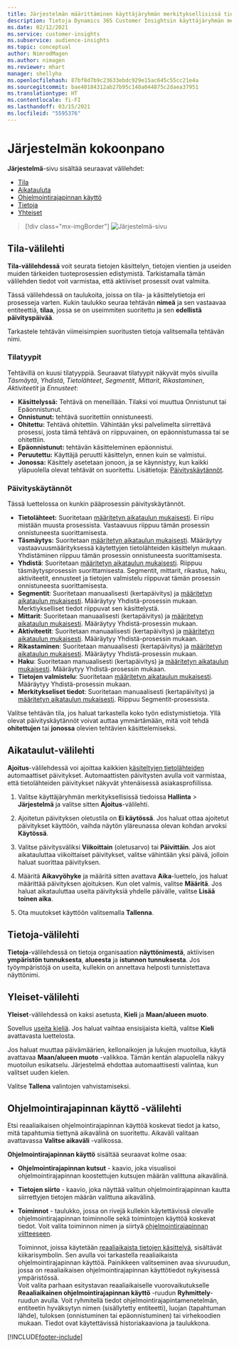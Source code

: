 ```yaml
---
title: Järjestelmän määrittäminen käyttäjäryhmän merkityksellisissä tiedoissa
description: Tietoja Dynamics 365 Customer Insightsin käyttäjäryhmän merkityksellisten tietojen ominaisuuden järjestelmäasetuksista.
ms.date: 02/12/2021
ms.service: customer-insights
ms.subservice: audience-insights
ms.topic: conceptual
author: NimrodMagen
ms.author: nimagen
ms.reviewer: mhart
manager: shellyha
ms.openlocfilehash: 87bf8d7b9c23633ebdc929e15ac645c55cc21e4a
ms.sourcegitcommit: bae40184312ab27b95c140a044875c2daea37951
ms.translationtype: HT
ms.contentlocale: fi-FI
ms.lasthandoff: 03/15/2021
ms.locfileid: "5595376"
---
```

# <a name="system-configuration"></a>Järjestelmän kokoonpano

**Järjestelmä**-sivu sisältää seuraavat välilehdet:
- [Tila](#status-tab)
- [Aikatauluta](#schedule-tab)
- [Ohjelmointirajapinnan käyttö](#api-usage-tab)
- [Tietoja](#about-tab)
- [Yhteiset](#general-tab)

> [!div class="mx-imgBorder"]
> ![Järjestelmä-sivu](media/system-tabs.png "Järjestelmä-sivu")

## <a name="status-tab"></a>Tila-välilehti

**Tila-välilehdessä** voit seurata tietojen käsittelyn, tietojen vientien ja useiden muiden tärkeiden tuoteprosessien edistymistä. Tarkistamalla tämän välilehden tiedot voit varmistaa, että aktiiviset prosessit ovat valmiita.

Tässä välilehdessä on taulukoita, joissa on tila- ja käsittelytietoja eri prosesseja varten. Kukin taulukko seuraa tehtävän **nimeä** ja sen vastaavaa entiteettiä, **tilaa**, jossa se on useimmiten suoritettu ja sen **edellistä päivityspäivää**.

Tarkastele tehtävän viimeisimpien suoritusten tietoja valitsemalla tehtävän nimi.

### <a name="status-types"></a>Tilatyypit

Tehtävillä on kuusi tilatyyppiä. Seuraavat tilatyypit näkyvät myös sivuilla *Täsmäytä*, *Yhdistä*, *Tietolähteet*, *Segmentit*, *Mittarit*, *Rikastaminen*, *Aktiviteetit* ja *Ennusteet*:

- **Käsittelyssä:** Tehtävä on meneillään. Tilaksi voi muuttua Onnistunut tai Epäonnistunut.
- **Onnistunut:** tehtävä suoritettiin onnistuneesti.
- **Ohitettu:** Tehtävä ohitettiin. Vähintään yksi palvelimelta siirrettävä prosessi, josta tämä tehtävä on riippuvainen, on epäonnistumassa tai se ohitettiin.
- **Epäonnistunut:** tehtävän käsitteleminen epäonnistui.
- **Peruutettu:** Käyttäjä peruutti käsittelyn, ennen kuin se valmistui.
- **Jonossa:** Käsittely asetetaan jonoon, ja se käynnistyy, kun kaikki yläpuolella olevat tehtävät on suoritettu. Lisätietoja: [Päivityskäytännöt](#refresh-policies).

### <a name="refresh-policies"></a>Päivityskäytännöt

Tässä luettelossa on kunkin pääprosessin päivityskäytännöt.

- **Tietolähteet:** Suoritetaan [määritetyn aikataulun mukaisesti](#schedule-tab). Ei riipu mistään muusta prosessista. Vastaavuus riippuu tämän prosessin onnistuneesta suorittamisesta.
- **Täsmäytys:** Suoritetaan [määritetyn aikataulun mukaisesti](#schedule-tab). Määräytyy vastaavuusmäärityksessä käytettyjen tietolähteiden käsittelyn mukaan. Yhdistäminen riippuu tämän prosessin onnistuneesta suorittamisesta.
- **Yhdistä**: Suoritetaan [määritetyn aikataulun mukaisesti](#schedule-tab). Riippuu täsmäytysprosessin suorittamisesta. Segmentit, mittarit, rikastus, haku, aktiviteetit, ennusteet ja tietojen valmistelu riippuvat tämän prosessin onnistuneesta suorittamisesta.
- **Segmentit**: Suoritetaan manuaalisesti (kertapäivitys) ja [määritetyn aikataulun mukaisesti](#schedule-tab). Määräytyy Yhdistä-prosessin mukaan. Merktiykselliset tiedot riippuvat sen käsittelystä.
- **Mittarit**: Suoritetaan manuaalisesti (kertapäivitys) ja [määritetyn aikataulun mukaisesti](#schedule-tab). Määräytyy Yhdistä-prosessin mukaan.
- **Aktiviteetit**: Suoritetaan manuaalisesti (kertapäivitys) ja [määritetyn aikataulun mukaisesti](#schedule-tab). Määräytyy Yhdistä-prosessin mukaan.
- **Rikastaminen**: Suoritetaan manuaalisesti (kertapäivitys) ja [määritetyn aikataulun mukaisesti](#schedule-tab). Määräytyy Yhdistä-prosessin mukaan.
- **Haku**: Suoritetaan manuaalisesti (kertapäivitys) ja [määritetyn aikataulun mukaisesti](#schedule-tab). Määräytyy Yhdistä-prosessin mukaan.
- **Tietojen valmistelu**: Suoritetaan [määritetyn aikataulun mukaisesti](#schedule-tab). Määräytyy Yhdistä-prosessin mukaan.
- **Merkitykseliset tiedot**: Suoritetaan manuaalisesti (kertapäivitys) ja [määritetyn aikataulun mukaisesti](#schedule-tab). Riippuu Segmentit-prosessista.

Valitse tehtävän tila, jos haluat tarkastella koko työn edistymistietoja. Yllä olevat päivityskäytännöt voivat auttaa ymmärtämään, mitä voit tehdä **ohitettujen** tai **jonossa** olevien tehtävien käsittelemiseksi.

## <a name="schedule-tab"></a>Aikataulut-välilehti

**Ajoitus**-välilehdessä voi ajoittaa kaikkien [käsiteltyjen tietolähteiden](data-sources.md) automaattiset päivitykset. Automaattisten päivitysten avulla voit varmistaa, että tietolähteiden päivitykset näkyvät yhtenäisessä asiakasprofiilissa.

1. Valitse käyttäjäryhmän merkityksellisissä tiedoissa **Hallinta** > **Järjestelmä** ja valitse sitten **Ajoitus**-välilehti.

2. Ajoitetun päivityksen oletustila on **Ei käytössä**. Jos haluat ottaa ajoitetut päivitykset käyttöön, vaihda näytön yläreunassa olevan kohdan arvoksi **Käytössä**.

3. Valitse päivitysväliksi **Viikoittain** (oletusarvo) tai **Päivittäin**. Jos aiot aikatauluttaa viikoittaiset päivitykset, valitse vähintään yksi päivä, jolloin haluat suorittaa päivityksen.

4. Määritä **Aikavyöhyke** ja määritä sitten avattava **Aika**-luettelo, jos haluat määrittää päivityksen ajoituksen. Kun olet valmis, valitse **Määritä**. Jos haluat aikatauluttaa useita päivityksiä yhdelle päivälle, valitse **Lisää toinen aika**.

5. Ota muutokset käyttöön valitsemalla **Tallenna**.

## <a name="about-tab"></a>Tietoja-välilehti

**Tietoja**-välilehdessä on tietoja organisaation **näyttönimestä**, aktiivisen **ympäristön tunnuksesta**, **alueesta** ja **istunnon tunnuksesta**. Jos työympäristöjä on useita, kullekin on annettava helposti tunnistettava näyttönimi.

## <a name="general-tab"></a>Yleiset-välilehti

**Yleiset**-välilehdessä on kaksi asetusta, **Kieli** ja **Maan/alueen muoto**.

Sovellus [useita kieliä](supported-languages.md). Jos haluat vaihtaa ensisijaista kieltä, valitse **Kieli** avattavasta luettelosta.

Jos haluat muuttaa päivämäärien, kellonaikojen ja lukujen muotoilua, käytä avattavaa **Maan/alueen muoto** -valikkoa. Tämän kentän alapuolella näkyy muotoilun esikatselu. Järjestelmä ehdottaa automaattisesti valintaa, kun valitset uuden kielen.

Valitse **Tallena** valintojen vahvistamiseksi.

## <a name="api-usage-tab"></a>Ohjelmointirajapinnan käyttö -välilehti

Etsi reaaliaikaisen ohjelmointirajapinnan käyttöä koskevat tiedot ja katso, mitä tapahtumia tiettynä aikavälinä on suoritettu. Aikaväli valitaan avattavassa **Valitse aikaväli** -valikossa. 

**Ohjelmointirajapinnan käyttö** sisältää seuraavat kolme osaa: 
- **Ohjelmointirajapinnan kutsut** - kaavio, joka visualisoi ohjelmointirajapinnan koostettujen kutsujen määrän valittuna aikavälinä.

- **Tietojen siirto** - kaavio, joka näyttää valitun ohjelmointirajapinnan kautta siirrettyjen tietojen määrän valittuna aikavälinä.

-  **Toiminnot** - taulukko, jossa on rivejä kullekin käytettävissä olevalle ohjelmointirajapinnan toiminnolle sekä toimintojen käyttöä koskevat tiedot. Voit valita toiminnon nimen ja siirtyä [ohjelmointirajapinnan viitteeseen](https://developer.ci.ai.dynamics.com/api-details#api=CustomerInsights&operation=Get-all-instances).

   Toiminnot, joissa käytetään [reaaliaikaista tietojen käsittelyä](real-time-data-ingestion.md), sisältävät kiikarisymbolin. Sen avulla voi tarkastella reaaliaikaista ohjelmointirajapinnan käyttöä. Painikkeen valitseminen avaa sivuruudun, jossa on reaaliaikaisen ohjelmointirajapinnan käyttötiedot nykyisessä ympäristössä.   
   Voit valita parhaan esitystavan reaaliaikaiselle vuorovaikutukselle **Reaaliaikainen ohjelmointirajapinnan käyttö** -ruudun **Ryhmittely**-ruudun avulla. Voit ryhmitellä tiedot ohjelmointirajapintamenetelmän, entiteetin hyväksytyn nimen (sisällytetty entiteetti), luojan (tapahtuman lähde), tuloksen (onnistuminen tai epäonnistuminen) tai virhekoodien mukaan. Tiedot ovat käytettävissä historiakaaviona ja taulukkona.


[!INCLUDE[footer-include](../includes/footer-banner.md)]